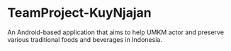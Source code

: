 # TeamProject-KuyNjajan

An Android-based application that aims to help UMKM actor and preserve various traditional foods and beverages in Indonesia.

